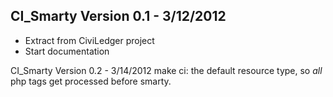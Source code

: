 CI_Smarty Version 0.1 - 3/12/2012
---
* Extract from CiviLedger project
* Start documentation

CI_Smarty Version 0.2 - 3/14/2012
make ci: the default resource type, so *all* php tags get processed before smarty.